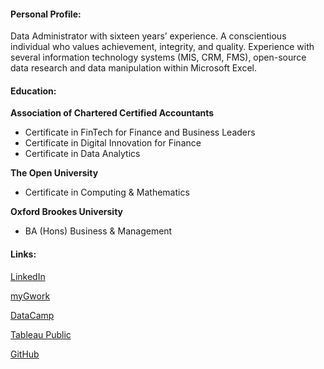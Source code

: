 #### Personal Profile:

Data Administrator with sixteen years’ experience.  A conscientious individual who values achievement, integrity, and quality.  Experience with several information technology systems (MIS, CRM, FMS), open-source data research and data manipulation within Microsoft Excel.

#### Education:

**Association of Chartered Certified Accountants**
- Certificate in FinTech for Finance and Business Leaders
- Certificate in Digital Innovation for Finance
- Certificate in Data Analytics

**The Open University**
- Certificate in Computing & Mathematics

**Oxford Brookes University**
- BA (Hons) Business & Management

#### Links:

[LinkedIn](https://www.linkedin.com/in/pauljohnhicks)

[myGwork](https://www.mygwork.com/en/members/professionals/paul-hicks/detail)

[DataCamp](https://app.datacamp.com/profile/pauljohnhicks)

[Tableau Public](https://public.tableau.com/app/profile/paul.hicks)

[GitHub](https://github.com/paulhicks01)
